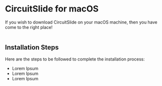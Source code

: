 # CircuitSlide for macOS

If you wish to download CircuitSlide on your macOS machine, then you have come to the right place!<br>
<br>
## Installation Steps
Here are the steps to be followed to complete the installation process:
- Lorem Ipsum
- Lorem Ipsum
- Lorem Ipsum
